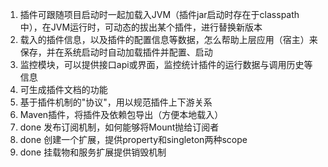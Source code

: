 1. 插件可跟随项目启动时一起加载入JVM（插件jar启动时存在于classpath中），在JVM运行时，可动态的拔出某个插件，进行替换新版本
2. 载入的插件信息，以及插件的配置信息等数据，怎么帮助上层应用（宿主）来保存，并在系统启动时自动加载插件并配置、启动
3. 监控模块，可以提供接口api或界面，监控统计插件的运行数据与调用历史等信息
4. 可生成插件文档的功能
5. 基于插件机制的"协议"，用以规范插件上下游关系
6. Maven插件，将插件及依赖包导出（方便本地载入）
7. done 发布订阅机制，如何能够将Mount抛给订阅者
8. done 创建一个扩展，提供property和singleton两种scope
9. done 挂载物和服务扩展提供销毁机制
